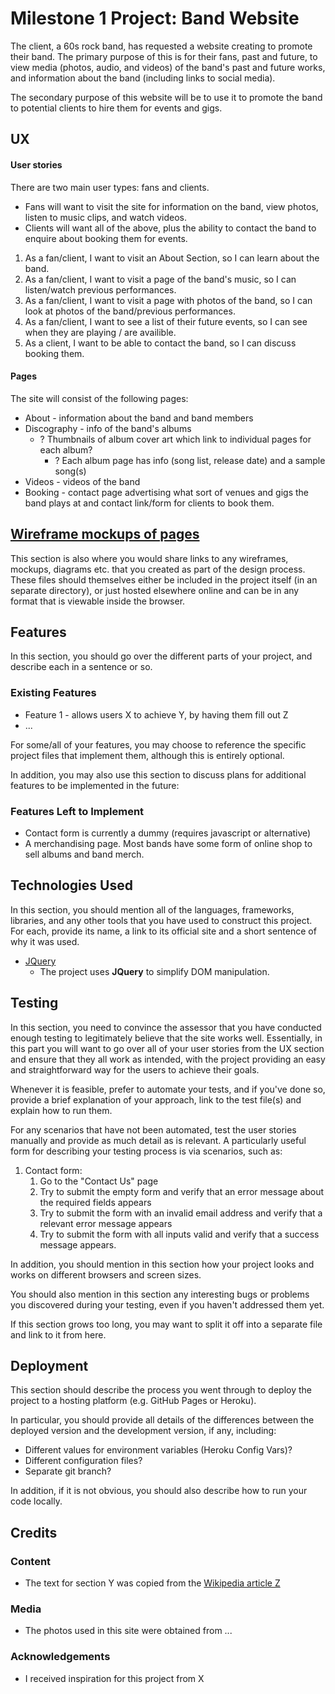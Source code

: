 # Milestone 1 Project: Band Website

The client, a 60s rock band, has requested a website creating to promote their band. The primary purpose of this is for their fans, past and future, to view media (photos, audio, and videos) of the band's past and future works, and information about the band (including links to social media).

The secondary purpose of this website will be to use it to promote the band to potential clients to hire them for events and gigs.
 
## UX
 
#### User stories
There are two main user types: fans and clients.
* Fans will want to visit the site for information on the band, view photos, listen to music clips, and watch videos.
* Clients will want all of the above, plus the ability to contact the band to enquire about booking them for events.

1. As a fan/client, I want to visit an About Section, so I can learn about the band.
2. As a fan/client, I want to visit a page of the band's music, so I can listen/watch previous performances.
3. As a fan/client, I want to visit a page with photos of the band, so I can look at photos of the band/previous performances.
4. As a fan/client, I want to see a list of their future events, so I can see when they are playing / are availible.
5. As a client, I want to be able to contact the band, so I can discuss booking them.

#### Pages
The site will consist of the following pages:
* About - information about the band and band members
* Discography - info of the band's albums
    * ? Thumbnails of album cover art which link to individual pages for each album?
        * ? Each album page has info (song list, release date) and a sample song(s)
* Videos - videos of the band
* Booking - contact page advertising what sort of venues and gigs the band plays at and contact link/form for clients to book them.

[Wireframe mockups of pages](documentation/wireframes/wireframes.xls)
--- 

This section is also where you would share links to any wireframes, mockups, diagrams etc. that you created as part of the design process. These files should themselves either be included in the project itself (in an separate directory), or just hosted elsewhere online and can be in any format that is viewable inside the browser.

## Features

In this section, you should go over the different parts of your project, and describe each in a sentence or so.
 
### Existing Features
- Feature 1 - allows users X to achieve Y, by having them fill out Z
- ...

For some/all of your features, you may choose to reference the specific project files that implement them, although this is entirely optional.

In addition, you may also use this section to discuss plans for additional features to be implemented in the future:

### Features Left to Implement
- Contact form is currently a dummy (requires javascript or alternative)
- A merchandising page. Most bands have some form of online shop to sell albums and band merch. 

## Technologies Used

In this section, you should mention all of the languages, frameworks, libraries, and any other tools that you have used to construct this project. For each, provide its name, a link to its official site and a short sentence of why it was used.

- [JQuery](https://jquery.com)
    - The project uses **JQuery** to simplify DOM manipulation.


## Testing

In this section, you need to convince the assessor that you have conducted enough testing to legitimately believe that the site works well. Essentially, in this part you will want to go over all of your user stories from the UX section and ensure that they all work as intended, with the project providing an easy and straightforward way for the users to achieve their goals.

Whenever it is feasible, prefer to automate your tests, and if you've done so, provide a brief explanation of your approach, link to the test file(s) and explain how to run them.

For any scenarios that have not been automated, test the user stories manually and provide as much detail as is relevant. A particularly useful form for describing your testing process is via scenarios, such as:

1. Contact form:
    1. Go to the "Contact Us" page
    2. Try to submit the empty form and verify that an error message about the required fields appears
    3. Try to submit the form with an invalid email address and verify that a relevant error message appears
    4. Try to submit the form with all inputs valid and verify that a success message appears.

In addition, you should mention in this section how your project looks and works on different browsers and screen sizes.

You should also mention in this section any interesting bugs or problems you discovered during your testing, even if you haven't addressed them yet.

If this section grows too long, you may want to split it off into a separate file and link to it from here.

## Deployment

This section should describe the process you went through to deploy the project to a hosting platform (e.g. GitHub Pages or Heroku).

In particular, you should provide all details of the differences between the deployed version and the development version, if any, including:
- Different values for environment variables (Heroku Config Vars)?
- Different configuration files?
- Separate git branch?

In addition, if it is not obvious, you should also describe how to run your code locally.


## Credits

### Content
- The text for section Y was copied from the [Wikipedia article Z](https://en.wikipedia.org/wiki/Z)

### Media
- The photos used in this site were obtained from ...

### Acknowledgements

- I received inspiration for this project from X